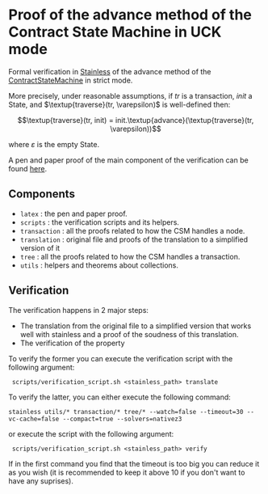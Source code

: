 # Proof of the advance method of the Contract State Machine in UCK mode

Formal verification in [Stainless](https://stainless.epfl.ch/) of the advance method of the [ContractStateMachine](../transaction/src/main/scala/com/digitalasset/daml/lf/transaction/ContractStateMachine.scala) in strict mode.

More precisely, under reasonable assumptions, if $tr$ is a transaction, $init$ a State, and $\textup{traverse}(tr, \varepsilon)$ is well-defined then:

 $$\textup{traverse}(tr, init) = init.\textup{advance}(\textup{traverse}(tr, \varepsilon))$$ 

 where $\varepsilon$ is the empty State.

A pen and paper proof of the main component of the verification can be found [here](latex/proof.pdf).

## Components

- `latex` : the pen and paper proof.
- `scripts` : the verification scripts and its helpers.
- `transaction` :  all the proofs related to how the CSM handles a node.
- `translation` : original file and proofs of the translation to a simplified version of it
- `tree` : all the proofs related to how the CSM handles a transaction.
- `utils` : helpers and theorems about collections.


## Verification

The verification happens in 2 major steps:
 - The translation from the original file to a simplified version that works well with stainless and a proof of the soudness of this translation.
 - The verification of the property

To verify the former you can execute the verification script with the following argument:

``` scripts/verification_script.sh <stainless_path> translate```



 To verify the latter, you can either execute the following command:

```stainless utils/* transaction/* tree/* --watch=false --timeout=30 --vc-cache=false --compact=true --solvers=nativez3```

or execute the script with the following argument:

``` scripts/verification_script.sh <stainless_path> verify```

If in the first command you find that the timeout is too big you can reduce it as you wish (it is recommended to keep it above 10 if you don't want to have any suprises).


